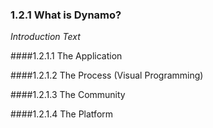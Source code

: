 ### 1.2.1 What is Dynamo?
_Introduction Text_

####1.2.1.1 The Application

####1.2.1.2 The Process (Visual Programming)

####1.2.1.3 The Community

####1.2.1.4 The Platform
